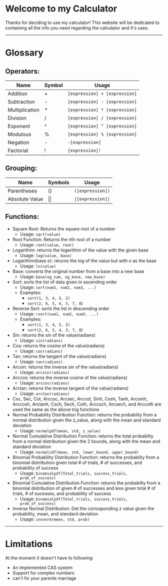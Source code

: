 # Welcome to my Calculator
Thanks for deciding to use my calculator! This website will be dedicated to containing all the info you
need regarding the calculator and it\'s uses.

------------



# Glossary

## Operators:
| Name | Symbol | Usage  |
| ------------ | ------------ | ------------ |
|Addition     |       +      |`[expression] + [expression]`|
|Subtraction  |       -      |`[expression] - [expression]`|
|Multiplication|      *      |`[expression] * [expression]`|
|Division     |       /      |`[expression] / [expression]`|
|Exponent     |       ^      |`[expression] ^ [expression]`|
|Modulous     |       %      |`[expression] % [expression]`|
|Negation     |       -      |       `-[expression]`       |
|Factorial    |       !      |       `[expression]!`       |

## Grouping:
| Name | Symbols | Usage  |
| ------------ | ------------ | ------------ |
|Parentheses   |      ()      |`([expression])`|
|Absolute Value|      \|\|    |`\|[expression]\|`|

## Functions:
- Square Root: Returns the square root of a number
  - Usage: `sqrt(value)`
- Root Function: Returns the nth root of a number
  - Usage: `root(value, root)`
- Logarithim: returns the logarithim of the value with the given base
  - Usage: `log(value, base)`
- Logarithim(base _e_): returns the log of the value but with _e_ as the base
  - Usage: `ln(value)`
- Base: converts the original number from a base into a new base
  - Usage: `base(og_num, og_base, new_base)`
- Sort: sorts the list of data given in ascending order
  - Usage: `sort(num1, num2, num3, ...)`
  - Examples:
    - `sort(1, 3, 4, 5, 2)`
    - `sort(2, 6, 5, 4, 3, 7, 8`)
- Reverse Sort: sorts the list in descending order
  - Usage: `rsort(num1, num2, num3, ...)`
  - Examples: 
    - `sort(1, 3, 4, 5, 2)`
    - `sort(2, 6, 5, 4, 3, 7, 8`)
- Sin: returns the sin of the value(radians)
  - Usage: `sin(radians)`
- Cos: returns the cosine of the value(radians)
  - Usage: `cos(radians)`
- Tan: returns the tangent of the value(radians)
  - Usage: `tan(radians)`
- Arcsin: returns the inverse sin of the value(radians)
  - Usage: `arcsin(radians)`
- Arccos: returns the inverse cosine of the value(radians)
  - Usage: `arccos(radians)`
- Arctan: returns the inverse tangent of the value(radians)
  - Usage: `arctan(radians)`
- Csc, Sec, Cot, Arccsc, Arcsec, Arccot, Sinh, Cosh, Tanh, Arcsinh, Arccosh, Arctanh, Csch, Sech, Coth, Arccsch, Arcsech, and Arccoth are used the same as the above trig functions
- Normal Probability Distribution Function: returns the probabilty from a normal distribution given the z_value, along with the mean and standard deviation
  - Usage: `normalpdf(mean, std, z_value)`
- Normal Cumulative Distribution Function: returns the total probabilty from a normal distribution given the 2 bounds, along with the mean and standard deviation
  - Usage: `normalcdf(mean, std, lower_bound, upper_bound)`
- Binomial Probability Distribution Function: returns the probabilty from a binomial distribution given total # of trials, # of successes, and probability of success
  - Usage: `binomialpdf(Total_trials, success_trials, prob_of_success)`
- Binomial Cumulative Distribution Function: returns the probabilty from a binomial distribution of given # of successes and less given total # of trials, # of sucesses, and probability of success
  - Usage: `binomialpdf(Total_trials, success_trials, prob_of_success)`
- Inverse Normal Distribution: Get the corrosponding z value given the probability, mean, and standard deviation
  - Usage: `invnorm(mean, std, prob)`
 

------------



# Limitations
At the moment it doesn\'t have to following:
- An implemented CAS system
- Support for complex numbers
- can\'t fix your parents marriage

